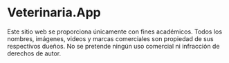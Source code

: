 # Veterinaria.App

Este sitio web se proporciona únicamente con fines académicos. Todos los nombres, imágenes, videos y marcas comerciales son propiedad de sus respectivos dueños. No se pretende ningún uso comercial ni infracción de derechos de autor.